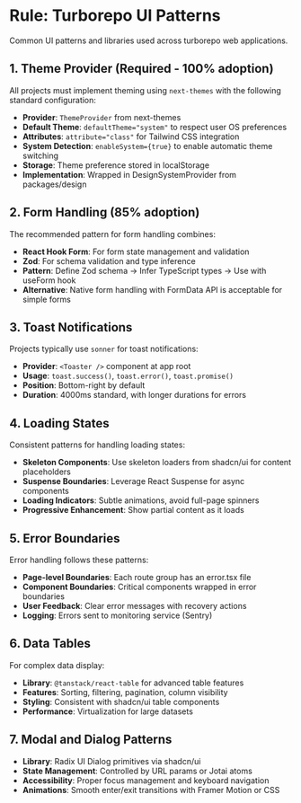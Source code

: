 # Rule: Turborepo UI Patterns

Common UI patterns and libraries used across turborepo web applications.

## 1. Theme Provider (Required - 100% adoption)
All projects must implement theming using `next-themes` with the following standard configuration:
- **Provider**: `ThemeProvider` from next-themes
- **Default Theme**: `defaultTheme="system"` to respect user OS preferences
- **Attributes**: `attribute="class"` for Tailwind CSS integration
- **System Detection**: `enableSystem={true}` to enable automatic theme switching
- **Storage**: Theme preference stored in localStorage
- **Implementation**: Wrapped in DesignSystemProvider from packages/design

## 2. Form Handling (85% adoption)
The recommended pattern for form handling combines:
- **React Hook Form**: For form state management and validation
- **Zod**: For schema validation and type inference
- **Pattern**: Define Zod schema → Infer TypeScript types → Use with useForm hook
- **Alternative**: Native form handling with FormData API is acceptable for simple forms

## 3. Toast Notifications
Projects typically use `sonner` for toast notifications:
- **Provider**: `<Toaster />` component at app root
- **Usage**: `toast.success()`, `toast.error()`, `toast.promise()`
- **Position**: Bottom-right by default
- **Duration**: 4000ms standard, with longer durations for errors

## 4. Loading States
Consistent patterns for handling loading states:
- **Skeleton Components**: Use skeleton loaders from shadcn/ui for content placeholders
- **Suspense Boundaries**: Leverage React Suspense for async components
- **Loading Indicators**: Subtle animations, avoid full-page spinners
- **Progressive Enhancement**: Show partial content as it loads

## 5. Error Boundaries
Error handling follows these patterns:
- **Page-level Boundaries**: Each route group has an error.tsx file
- **Component Boundaries**: Critical components wrapped in error boundaries
- **User Feedback**: Clear error messages with recovery actions
- **Logging**: Errors sent to monitoring service (Sentry)

## 6. Data Tables
For complex data display:
- **Library**: `@tanstack/react-table` for advanced table features
- **Features**: Sorting, filtering, pagination, column visibility
- **Styling**: Consistent with shadcn/ui table components
- **Performance**: Virtualization for large datasets

## 7. Modal and Dialog Patterns
- **Library**: Radix UI Dialog primitives via shadcn/ui
- **State Management**: Controlled by URL params or Jotai atoms
- **Accessibility**: Proper focus management and keyboard navigation
- **Animations**: Smooth enter/exit transitions with Framer Motion or CSS